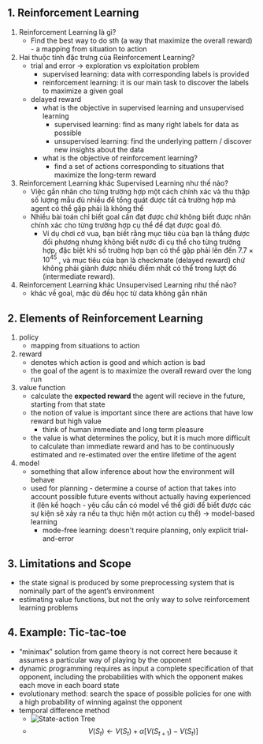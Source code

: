 ## 1. Reinforcement Learning
1. Reinforcement Learning là gì?
	- Find the best way to do sth (a way that maximize the overall reward) - a mapping from situation to action
2. Hai thuộc tính đặc trưng của Reinforcement Learning?
	- trial and error -> exploration vs exploitation problem
		- supervised learning: data with corresponding labels is provided
		- reinforcement learning: it is our main task to discover the labels to maximize a given goal
	- delayed reward 
		- what is the objective in supervised learning and unsupervised learning
			- supervised learning: find as many right labels for data as possible
			- unsupervised learning: find the underlying pattern / discover new insights about the data
		- what is the objective of reinforcement learning?
			- find a set of actions corresponding to situations that maximize the long-term reward
3. Reinforcement Learning khác Supervised Learning như thế nào?
	- Việc gắn nhãn cho từng trường hợp một cách chính xác và thu thập số lượng mẫu đủ nhiều để tổng quát được tất cả trường hợp mà agent có thể gặp phải là không thể
	- Nhiều bài toán chỉ biết goal cần đạt được chứ không biết được nhãn chính xác cho từng trường hợp cụ thể để đạt được goal đó. 
		- Ví dụ chơi cờ vua, bạn biết rằng mục tiêu của bạn là thắng được đối phương nhưng không biết nước đi cụ thể cho từng trường hợp, đặc biệt khi số trường hợp bạn có thể gặp phải lên đến $7.7\times10^{45}$ , và mục tiêu của bạn là checkmate (delayed reward) chứ không phải giành được nhiều điểm nhất có thể trong lượt đó (intermediate reward).
4. Reinforcement Learning khác Unsupervised Learning như thế nào?
	- khác về goal, mặc dù đều học từ data không gắn nhãn
## 2. Elements of Reinforcement Learning
1. policy
	- mapping from situations to action
2. reward
	- denotes which action is good and which action is bad
	- the goal of the agent is to maximize the overall reward over the long run
3. value function
	- calculate the **expected reward** the agent will recieve in the future, starting from that state
	- the notion of value is important since there are actions that have low reward but high value
		- think of human immediate and long term pleasure
	- the value is what determines the policy, but it is much more difficult to calculate than immediate reward and has to be continuously estimated and re-estimated over the entire lifetime of the agent
4. model
	- something that allow inference about how the environment will behave
	- used for planning - determine a course of action that takes into account possible future events without actually having experienced it (lên kế hoạch - yêu cầu cần có model về thế giới để biết được các sự kiện sẽ xảy ra nếu ta thực hiện một action cụ thể) -> model-based learning
		- mode-free learning: doesn't require planning, only explicit trial-and-error
## 3. Limitations and Scope
- the state signal is produced by some preprocessing system that is nominally part of the agent’s environment
- estimating value functions, but not the only way to solve reinforcement learning problems

## 4. Example: Tic-tac-toe
- “minimax” solution from game theory is not correct here because it assumes a particular way of playing by the opponent
- dynamic programming requires as input a complete specification of that opponent, including the probabilities with which the opponent makes each move in each board state
- evolutionary method: search the space of possible policies for one with a high probability of winning against the opponent
- temporal difference method
	- ![State-action Tree]("../images/Chapter1/state-action-tree.png")
	- $$V(S_t) \leftarrow V(S_t) + \alpha [V(S_{t+1}) - V(S_{t})]$$